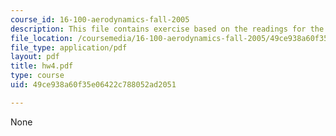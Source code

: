 ```yaml
---
course_id: 16-100-aerodynamics-fall-2005
description: This file contains exercise based on the readings for the assignments.
file_location: /coursemedia/16-100-aerodynamics-fall-2005/49ce938a60f35e06422c788052ad2051_hw4.pdf
file_type: application/pdf
layout: pdf
title: hw4.pdf
type: course
uid: 49ce938a60f35e06422c788052ad2051

---
```

None